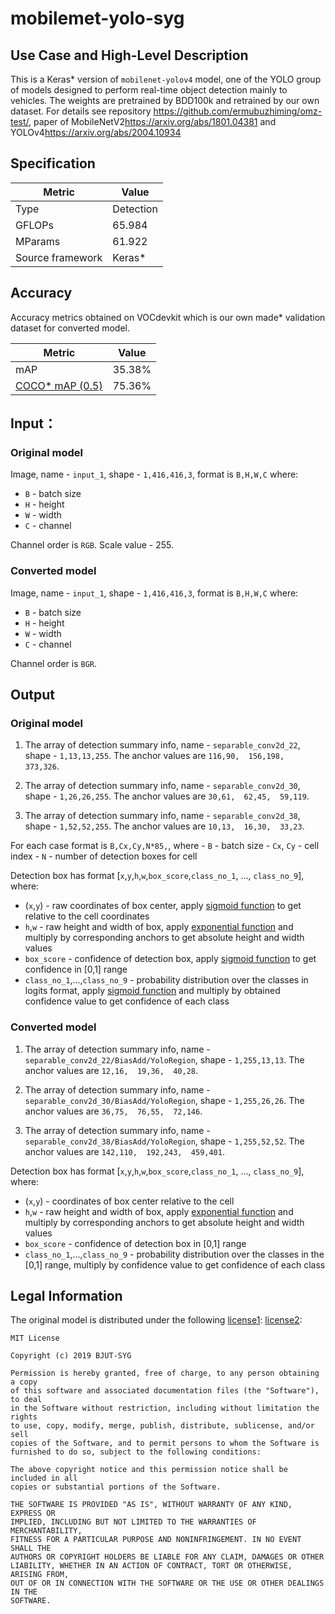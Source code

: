 # mobilemet-yolo-syg

## Use Case and High-Level Description

  This is a Keras\* version of `mobilenet-yolov4` model, one of the YOLO group of models
  designed to perform real-time object detection mainly to vehicles.
  The weights are pretrained by BDD100k and retrained by our own dataset.
  For details see repository <https://github.com/ermubuzhiming/omz-test/>,
  paper of MobileNetV2<https://arxiv.org/abs/1801.04381> and YOLOv4<https://arxiv.org/abs/2004.10934>

## Specification

| Metric            | Value         |
|-------------------|---------------|
| Type              | Detection     |
| GFLOPs            | 65.984        |
| MParams           | 61.922        |
| Source framework  | Keras\*       |

## Accuracy

Accuracy metrics obtained on VOCdevkit which is our own made\* validation dataset for converted model.

| Metric | Value |
| ------ | ------|
| mAP    | 35.38% |
| [COCO\* mAP (0.5)](http://cocodataset.org/#detection-eval) | 75.36% |

## Input：

### Original model

Image, name - `input_1`, shape - `1,416,416,3`, format is `B,H,W,C` where:

- `B` - batch size
- `H` - height
- `W` - width
- `C` - channel

Channel order is `RGB`.
Scale value - 255.

### Converted model

Image, name - `input_1`, shape - `1,416,416,3`, format is `B,H,W,C` where:

- `B` - batch size
- `H` - height
- `W` - width
- `C` - channel

Channel order is `BGR`.

## Output

### Original model

1. The array of detection summary info, name - `separable_conv2d_22`,  shape - `1,13,13,255`. The anchor values are `116,90,  156,198,  373,326`.

2. The array of detection summary info, name - `separable_conv2d_30`,  shape - `1,26,26,255`. The anchor values are `30,61,  62,45,  59,119`.

3. The array of detection summary info, name - `separable_conv2d_38`,  shape - `1,52,52,255`. The anchor values are `10,13,  16,30,  33,23`.

For each case format is `B,Cx,Cy,N*85,`, where
    - `B` - batch size
    - `Cx`, `Cy` - cell index
    - `N` - number of detection boxes for cell

Detection box has format [`x`,`y`,`h`,`w`,`box_score`,`class_no_1`, ..., `class_no_9`], where:
- (`x`,`y`) - raw coordinates of box center, apply [sigmoid function](https://en.wikipedia.org/wiki/Sigmoid_function) to get relative to the cell coordinates
- `h`,`w` - raw height and width of box, apply [exponential function](https://en.wikipedia.org/wiki/Exponential_function) and multiply by corresponding anchors to get absolute height and width values
- `box_score` - confidence of detection box, apply [sigmoid function](https://en.wikipedia.org/wiki/Sigmoid_function) to get confidence in [0,1] range
- `class_no_1`,...,`class_no_9` - probability distribution over the classes in logits format, apply [sigmoid function](https://en.wikipedia.org/wiki/Sigmoid_function) and multiply by obtained confidence value to get confidence of each class

### Converted model

1. The array of detection summary info, name - `separable_conv2d_22/BiasAdd/YoloRegion`,  shape - `1,255,13,13`. The anchor values are `12,16,  19,36,  40,28`.

2. The array of detection summary info, name - `separable_conv2d_30/BiasAdd/YoloRegion`,  shape - `1,255,26,26`. The anchor values are `36,75,  76,55,  72,146`.

3. The array of detection summary info, name - `separable_conv2d_38/BiasAdd/YoloRegion`,  shape - `1,255,52,52`. The anchor values are `142,110,  192,243,  459,401`.

Detection box has format [`x`,`y`,`h`,`w`,`box_score`,`class_no_1`, ..., `class_no_9`], where:
- (`x`,`y`) - coordinates of box center relative to the cell
- `h`,`w` - raw height and width of box, apply [exponential function](https://en.wikipedia.org/wiki/Exponential_function) and multiply by corresponding anchors to get absolute height and width values
- `box_score` - confidence of detection box in [0,1] range
- `class_no_1`,...,`class_no_9` - probability distribution over the classes in the [0,1] range, multiply by confidence value to get confidence of each class

## Legal Information

The original model is distributed under the following
[license1](https://github.com/AlexeyAB/darknet/blob/master/LICENSE):
[license2](https://github.com/tensorflow/models/blob/master/LICENSE):

```
MIT License

Copyright (c) 2019 BJUT-SYG

Permission is hereby granted, free of charge, to any person obtaining a copy
of this software and associated documentation files (the "Software"), to deal
in the Software without restriction, including without limitation the rights
to use, copy, modify, merge, publish, distribute, sublicense, and/or sell
copies of the Software, and to permit persons to whom the Software is
furnished to do so, subject to the following conditions:

The above copyright notice and this permission notice shall be included in all
copies or substantial portions of the Software.

THE SOFTWARE IS PROVIDED "AS IS", WITHOUT WARRANTY OF ANY KIND, EXPRESS OR
IMPLIED, INCLUDING BUT NOT LIMITED TO THE WARRANTIES OF MERCHANTABILITY,
FITNESS FOR A PARTICULAR PURPOSE AND NONINFRINGEMENT. IN NO EVENT SHALL THE
AUTHORS OR COPYRIGHT HOLDERS BE LIABLE FOR ANY CLAIM, DAMAGES OR OTHER
LIABILITY, WHETHER IN AN ACTION OF CONTRACT, TORT OR OTHERWISE, ARISING FROM,
OUT OF OR IN CONNECTION WITH THE SOFTWARE OR THE USE OR OTHER DEALINGS IN THE
SOFTWARE.
```
